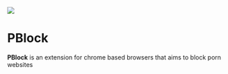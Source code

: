 ![](https://repository-images.githubusercontent.com/172215571/f9b02b00-b20a-11e9-98e1-85fe0c439e91)
# PBlock
**PBlock** is an extension for chrome based browsers that aims to block porn websites


